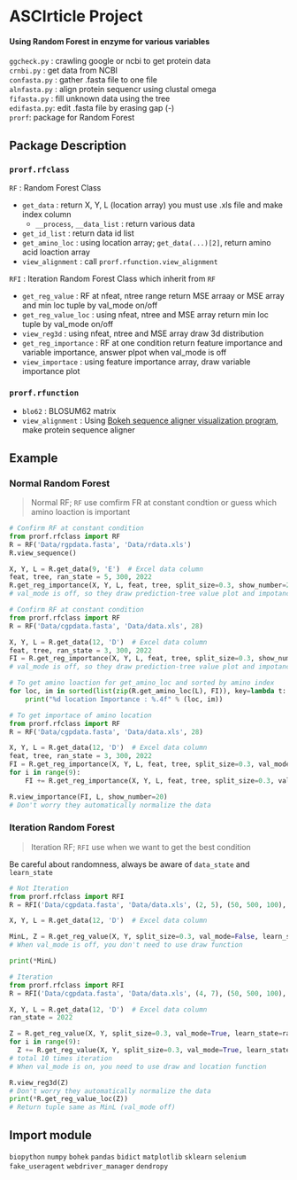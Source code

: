 # ASCIrticle Project
#### Using Random Forest in enzyme for various variables

`ggcheck.py` : crawling google or ncbi to get protein data  
`crnbi.py` : get data from NCBI  
`confasta.py` : gather .fasta file to one file  
`alnfasta.py` : align protein sequencr using clustal omega  
`fifasta.py` : fill unknown data using the tree  
`edifasta.py`: edit .fasta file by erasing gap (-)   
`prorf`: package for Random Forest
## Package Description
### `prorf.rfclass`
`RF` : Random Forest Class
+ `get_data` : return X, Y, L (location array) you must use .xls file and make index column
  + `__process`, `__data_list` : return various data
+ `get_id_list` : return data id list
+ `get_amino_loc` : using location array; `get_data(...)[2]`, return amino acid loaction array
+ `view_alignment` : call `prorf.rfunction.view_alignment`

`RFI` : Iteration Random Forest Class which inherit from `RF`
+ `get_reg_value` : RF at nfeat, ntree range return MSE arraay or MSE array and min loc tuple by val_mode on/off
+ `get_reg_value_loc` : using nfeat, ntree and MSE array return min loc tuple by val_mode on/off
+ `view_reg3d` : using nfeat, ntree and MSE array draw 3d distribution
+ `get_reg_importance` : RF at one condition return feature importance and variable importance, answer plpot when val_mode is off
+ `view_importace` : using feature importance array, draw variable importance plot

### `prorf.rfunction`
+ `blo62` : BLOSUM62 matrix
+ `view_alignment` : Using [Bokeh sequence aligner visualization program](https://dmnfarrell.github.io/bioinformatics/bokeh-sequence-aligner
), make protein sequence aligner

## Example
### Normal Random Forest
> Normal RF; `RF` use comfirm FR at constant condtion or guess which amino loaction is important

```python
# Confirm RF at constant condition
from prorf.rfclass import RF
R = RF('Data/rgpdata.fasta', 'Data/rdata.xls')
R.view_sequence()

X, Y, L = R.get_data(9, 'E')  # Excel data column
feat, tree, ran_state = 5, 300, 2022
R.get_reg_importance(X, Y, L, feat, tree, split_size=0.3, show_number=25, val_mode=False, data_state=ran_state, learn_state=ran_state)
# val_mode is off, so they draw prediction-tree value plot and impotance plot
```

```python
# Confirm RF at constant condition
from prorf.rfclass import RF
R = RF('Data/cgpdata.fasta', 'Data/data.xls', 28)

X, Y, L = R.get_data(12, 'D')  # Excel data column
feat, tree, ran_state = 3, 300, 2022
FI = R.get_reg_importance(X, Y, L, feat, tree, split_size=0.3, show_number=25, val_mode=False, data_state=ran_state, learn_state=ran_state)
# val_mode is off, so they draw prediction-tree value plot and impotance plot

# To get amino loaction for get_amino_loc and sorted by amino index
for loc, im in sorted(list(zip(R.get_amino_loc(L), FI)), key=lambda t: t[0]):
    print("%d location Importance : %.4f" % (loc, im))
```

```python
# To get importace of amino location
from prorf.rfclass import RF
R = RF('Data/cgpdata.fasta', 'Data/data.xls', 28)

X, Y, L = R.get_data(12, 'D')  # Excel data column
feat, tree, ran_state = 3, 300, 2022
FI = R.get_reg_importance(X, Y, L, feat, tree, split_size=0.3, val_mode=True, learn_state=ran_state)
for i in range(9):
    FI += R.get_reg_importance(X, Y, L, feat, tree, split_size=0.3, val_mode=True, learn_state=ran_state)

R.view_importance(FI, L, show_number=20)
# Don't worry they automatically normalize the data
```
### Iteration Random Forest
> Iteration RF; `RFI` use when we want to get the best condition

Be careful about randomness, always be aware of `data_state` and `learn_state`
```python
# Not Iteration
from prorf.rfclass import RFI
R = RFI('Data/cgpdata.fasta', 'Data/data.xls', (2, 5), (50, 500, 100), 28)

X, Y, L = R.get_data(12, 'D')  # Excel data column

MinL, Z = R.get_reg_value(X, Y, split_size=0.3, val_mode=False, learn_state=1945)
# When val_mode is off, you don't need to use draw function

print(*MinL)
```

```python
# Iteration
from prorf.rfclass import RFI
R = RFI('Data/cgpdata.fasta', 'Data/data.xls', (4, 7), (50, 500, 100), 28)

X, Y, L = R.get_data(12, 'D')  # Excel data column
ran_state = 2022

Z = R.get_reg_value(X, Y, split_size=0.3, val_mode=True, learn_state=ran_state)
for i in range(9):
  Z += R.get_reg_value(X, Y, split_size=0.3, val_mode=True, learn_state=ran_state)
# total 10 times iteration
# When val_mode is on, you need to use draw and location function

R.view_reg3d(Z)
# Don't worry they automatically normalize the data
print(*R.get_reg_value_loc(Z))
# Return tuple same as MinL (val_mode off)
```
## Import module
`biopython`
`numpy`
`bohek`
`pandas`
`bidict`
`matplotlib`
`sklearn`
`selenium`
`fake_useragent`
`webdriver_manager`
`dendropy`